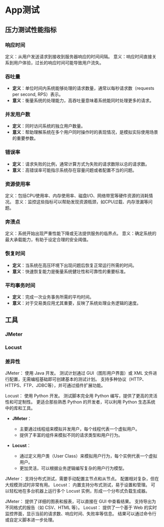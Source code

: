 # App测试

## 压力测试性能指标
### 响应时间

定义：从用户发送请求到接收到服务器响应的时间间隔。
意义：响应时间直接关系到用户体验，过长的响应时间可能导致用户流失。
### 吞吐量
- **定义**：单位时间内系统能够处理的请求数量，通常以每秒请求数（requests per second, RPS）表示。
- **意义**：衡量系统的处理能力，高吞吐量意味着系统能同时处理更多的请求。

### 并发用户数
- **定义**：同时访问系统的独立用户数量。
- **意义**：帮助理解系统在多个用户同时操作时的表现情况，是模拟实际使用场景的重要参数。

### 错误率
- **定义**：请求失败的比例，通常计算方式为失败的请求数除以总的请求数。
- **意义**：高错误率可能指示系统存在容量问题或者配置不当的问题。

### 资源使用率
定义：包括CPU使用率、内存使用率、磁盘I/O、网络带宽等硬件资源的消耗情况。
意义：监控这些指标可以帮助发现资源瓶颈，如CPU过载、内存泄漏等问题。

### 奔溃点
定义：系统开始出现严重性能下降或无法提供服务的临界点。
意义：确定系统的最大承载能力，有助于设定合理的安全阈值。

### 恢复时间
- **定义**：当系统在高压环境下出现问题后恢复正常运行所需的时间。
- **意义**：快速恢复能力是衡量系统健壮性和可靠性的重要标准。


### 平均事务时间
- **定义**：完成一次业务事务所需的平均时间。
- **意义**：对于交易类应用尤其重要，反映了系统处理业务逻辑的速度。

## 工具

### JMeter


### Locust

### 差异性
JMeter：
使用 Java 开发。
测试计划通过 GUI（图形用户界面）或 XML 文件进行配置，无需编程基础即可创建基本的测试计划。
支持多种协议（HTTP、HTTPS、FTP、JDBC等），并可通过插件扩展功能。

Locust：
使用 Python 开发。
测试脚本完全用 Python 编写，提供了更高的灵活性和可定制性。
更适合那些熟悉 Python 的开发者，可以利用 Python 生态系统中的库和工具。

- **JMeter**：
    
    - 主要通过线程组来模拟并发用户，每个线程代表一个虚拟用户。
    - 提供了丰富的组件来模拟不同的请求类型和用户行为。
- **Locust**：
    
    - 通过定义用户类（User Class）来模拟用户行为，每个实例代表一个虚拟用户。
    - 更加灵活，可以根据业务逻辑编写复杂的用户行为模型。

JMeter：
支持分布式测试，需要手动配置主节点和从节点。
配置相对复杂，但在大规模测试时非常有用。
Locust：
内置支持分布式测试，易于设置和管理。
可以轻松地在多台机器上运行多个 Locust 实例，形成一个分布式负载生成器。

JMeter：
提供了详细的图表和报表，可以直接在 GUI 中查看结果。
支持导出为不同格式的报告（如 CSV、HTML 等）。
Locust：
提供了一个基于 Web 的实时监控界面，显示当前的请求数、响应时间、失败率等信息。
结果可以通过命令行或自定义脚本进一步处理。

